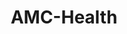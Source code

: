 ---
title: "AMC-Health"
image: "/img/solutions/fluent/AMC-Health.jpg"
type: "clients-opsfolio"
weight: 9
---